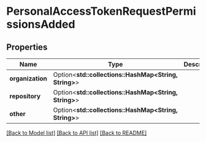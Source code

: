 # PersonalAccessTokenRequestPermissionsAdded

## Properties

Name | Type | Description | Notes
------------ | ------------- | ------------- | -------------
**organization** | Option<**std::collections::HashMap<String, String>**> |  | [optional]
**repository** | Option<**std::collections::HashMap<String, String>**> |  | [optional]
**other** | Option<**std::collections::HashMap<String, String>**> |  | [optional]

[[Back to Model list]](../README.md#documentation-for-models) [[Back to API list]](../README.md#documentation-for-api-endpoints) [[Back to README]](../README.md)


